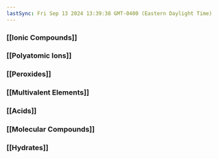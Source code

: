 ```yaml
---
lastSync: Fri Sep 13 2024 13:39:38 GMT-0400 (Eastern Daylight Time)
---
```


### [[Ionic Compounds]]
### [[Polyatomic Ions]]
### [[Peroxides]]
### [[Multivalent Elements]]
### [[Acids]]
### [[Molecular Compounds]]
### [[Hydrates]]

